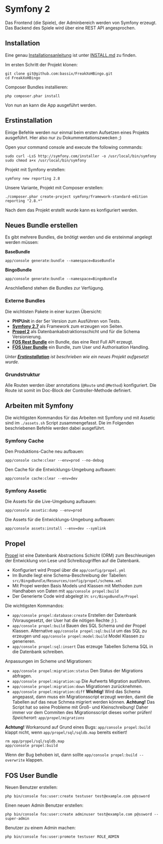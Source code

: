 # Symfony 2

Das Frontend (die Spiele), der Adminbereich werden von Symfony erzeugt. Das Backend des Spiele wird über eine REST API angesprochen.

## Installation

Eine genau [Installationsanleitung](INSTALL.md) ist unter [INSTALL.md](INSTALL.md) zu finden.

Im ersten Schritt der Projekt klonen:

    git clone git@github.com:bassix/FreakXoHBingo.git
    cd FreakXoHBingo
    
Composer Bundles installieren:

    php composer.phar install

Von nun an kann die App ausgeführt werden.

## <a name="erstinstallation"></a>Erstinstallation

Einige Befehle werden nur einmal beim ersten Aufsetzen eines Projekts ausgeführt. Hier also nur zu Dokummentationszwecken ;) 

Open your command console and execute the following commands:

```
sudo curl -LsS http://symfony.com/installer -o /usr/local/bin/symfony
sudo chmod a+x /usr/local/bin/symfony
```

Projekt mit Symfony erstellen:

    symfony new reporting 2.8

Unsere Variante, Projekt mit Composer erstellen:

    ./composer.phar create-project symfony/framework-standard-edition reporting "2.8.*" 

Nach dem das Projekt erstellt wurde kann es konfiguriert werden.

## Neues Bundle erstellen

Es gibt mehrere Bundles, die bnötigt werden und die ersteinmal angelegt werden müssen:

**BaseBundle** 

    app/console generate:bundle --namespace=BaseBundle

**BingoBundle**

    app/console generate:bundle --namespace=BingoBundle

Anschließend stehen die Bundles zur Verfügung.

### Externe Bundles

Die wichtisten Pakete in einer kurzen Übersicht:

* **PHPUnit** in der 5er Version zum Ausführen von Tests.
* **[Symfony 2.7](https://symfony.com/)** als Framework zum erzeugen von Seiten.
* **[Propel 2](http://propelorm.org/)** als Datenbankabstraktionsschicht und für die Schema Versionierung.
* **[FOS Rest Bundle](http://symfony.com/doc/current/bundles/FOSRestBundle/index.html)** ein Bundle, das eine Rest Full API erzeugt.
* **[FOS User Bundle](https://symfony.com/doc/master/bundles/FOSUserBundle/index.html)** ein Bundle, zum User und Authorisation Handling.

_Unter **[Erstinstallation](erstinstallation)** ist beschrieben wie ein neues Projekt aufgesetzt wurde._

### Grundstruktur

Alle Routen werden über annotations (```@Route``` und ```@Method```) konfiguriert. Die Route ist somit im Doc-Block der Controller-Methode definiert.

## Arbeiten mit Symfony

Die wichtigsten Kommandos für das Arbeiten mit Symfony und mit Assetic sind im ```./assets.sh``` Script zusammengefasst. Die im Folgenden beschriebenen Befehle werden dabei ausgeführt.

### Symfony Cache

Den Produktions-Cache neu aufbauen:

    app/console cache:clear --env=prod --no-debug

Den Cache für die Entwicklungs-Umgebung aufbauen:

    app/console cache:clear --env=dev

### Symfony Assetic

Die Assets für die Live-Umgebung aufbauen:

    app/console assetic:dump --env=prod

Die Assets für die Entwicklungs-Umgebung aufbauen:

    app/console assets:install --env=dev --symlink

## Propel

[Propel](http://propelorm.org/) ist eine Datenbank Abstractions Schicht (ORM) zum Beschleunigen der Entwicklung von Lese und Schreibzugriffen auf die Datenbank.

* Konfiguriert wird Propel über die ```app/config/propel.yml```
* Im Bundle liegt eine Schema-Beschreibung der Tabellen: ```src/BingoBundle/Resources/config/propel/schema.xml```
* Mit Propel werden Basis Models und Klassen mit Methoden zum Handhaben von Daten mit ```app/console propel:build```
* Der Generierte Code wird abgelegt in: ```src/BingoBundle/Propel```

Die wichtigsten Kommandos:

* ```app/console propel:database:create``` Erstellen der Datenbank (Vorausgesetzt, der User hat die nötigen Rechte ;) ).
* ```app/console propel:build``` Bauen des SQL Schema und der Propel Klassen. Alternative ```app/console propel:sql:build``` um das SQL zu erzeugen und ```app/console propel:model:build``` Model Klassen zu generieren.
* ```app/console propel:sql:insert``` Das erzeuge Tabellen Schema SQL in die Datenbank schreiben.

Anpassungen im Scheme und Migrationen:

* ```app/console propel:migration:status``` Den Status der Migrations abfragen.
* ```app/console propel:migration:up``` Die Aufwerts Migration ausführen.
* ```app/console propel:migration:down``` Migrationen zurücknehmen.
* ```app/console propel:migration:diff``` **Wichtig!** Wird das Schema angepasst, dann muss ein Migrationsscript erzeugt werden, damit die Tabellen auf das neue Schmea migriert werden können. **Achtung!** Das Script hat so seine Probleme mit Groß- und Kleinschreibung! Daher immer vor dem Commiten des Migrationsscript dieses vorher prüfen! _Speicherort: ```app/propel/migrations```_

**Achtung!** Workaround auf Grund eines Bugs: ```app/console propel:build``` klappt nicht, wenn ```app/propel/sql/sqldb.map``` bereits exitiert!

    rm app/propel/sql/sqldb.map
    app/console propel:build

Wenn der Bug behoben ist, dann sollte ```app/console propel:build --overwrite``` klappen.

## FOS User Bundle

Neuen Benutzer erstellen:

    php bin/console fos:user:create testuser test@example.com p@ssword

Einen neuen Admin Benutzer erstellen:

    php bin/console fos:user:create adminuser test@example.com p@ssword --super-admin

Benutzer zu einem Admin machen:

    php bin/console fos:user:promote testuser ROLE_ADMIN

